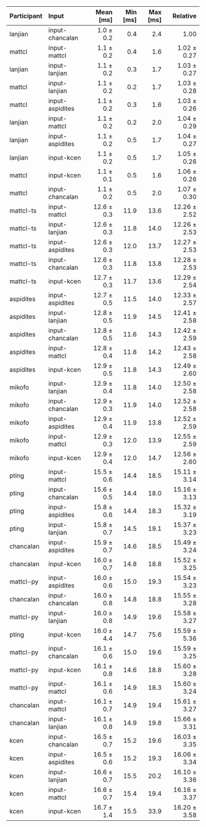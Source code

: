 | Participant | Input | Mean [ms] | Min [ms] | Max [ms] | Relative |
|:---|:---|---:|---:|---:|---:|
| lanjian | input-chancalan | 1.0 ± 0.2 | 0.4 | 2.4 | 1.00 |
| mattcl | input-mattcl | 1.1 ± 0.2 | 0.4 | 1.6 | 1.02 ± 0.27 |
| lanjian | input-lanjian | 1.1 ± 0.2 | 0.3 | 1.7 | 1.03 ± 0.27 |
| mattcl | input-lanjian | 1.1 ± 0.2 | 0.2 | 1.7 | 1.03 ± 0.28 |
| mattcl | input-aspidites | 1.1 ± 0.2 | 0.3 | 1.6 | 1.03 ± 0.26 |
| lanjian | input-mattcl | 1.1 ± 0.2 | 0.2 | 2.0 | 1.04 ± 0.29 |
| lanjian | input-aspidites | 1.1 ± 0.2 | 0.5 | 1.7 | 1.04 ± 0.27 |
| lanjian | input-kcen | 1.1 ± 0.2 | 0.5 | 1.7 | 1.05 ± 0.26 |
| mattcl | input-kcen | 1.1 ± 0.1 | 0.5 | 1.6 | 1.06 ± 0.26 |
| mattcl | input-chancalan | 1.1 ± 0.2 | 0.5 | 2.0 | 1.07 ± 0.30 |
| mattcl-ts | input-mattcl | 12.6 ± 0.3 | 11.9 | 13.6 | 12.26 ± 2.52 |
| mattcl-ts | input-lanjian | 12.6 ± 0.3 | 11.8 | 14.0 | 12.26 ± 2.53 |
| mattcl-ts | input-aspidites | 12.6 ± 0.3 | 12.0 | 13.7 | 12.27 ± 2.53 |
| mattcl-ts | input-chancalan | 12.6 ± 0.3 | 11.8 | 13.8 | 12.28 ± 2.53 |
| mattcl-ts | input-kcen | 12.7 ± 0.3 | 11.7 | 13.6 | 12.29 ± 2.54 |
| aspidites | input-aspidites | 12.7 ± 0.5 | 11.5 | 14.0 | 12.33 ± 2.57 |
| aspidites | input-lanjian | 12.8 ± 0.5 | 11.9 | 14.5 | 12.41 ± 2.58 |
| aspidites | input-chancalan | 12.8 ± 0.5 | 11.6 | 14.3 | 12.42 ± 2.59 |
| aspidites | input-mattcl | 12.8 ± 0.4 | 11.8 | 14.2 | 12.43 ± 2.58 |
| aspidites | input-kcen | 12.9 ± 0.5 | 11.8 | 14.3 | 12.49 ± 2.60 |
| mikofo | input-lanjian | 12.9 ± 0.4 | 11.8 | 14.0 | 12.50 ± 2.58 |
| mikofo | input-chancalan | 12.9 ± 0.3 | 11.9 | 14.0 | 12.52 ± 2.58 |
| mikofo | input-aspidites | 12.9 ± 0.4 | 11.9 | 13.8 | 12.52 ± 2.59 |
| mikofo | input-mattcl | 12.9 ± 0.3 | 12.0 | 13.9 | 12.55 ± 2.59 |
| mikofo | input-kcen | 12.9 ± 0.4 | 12.0 | 14.7 | 12.56 ± 2.60 |
| pting | input-mattcl | 15.5 ± 0.6 | 14.4 | 18.5 | 15.11 ± 3.14 |
| pting | input-chancalan | 15.6 ± 0.5 | 14.4 | 18.0 | 15.16 ± 3.13 |
| pting | input-aspidites | 15.8 ± 0.6 | 14.4 | 18.3 | 15.32 ± 3.19 |
| pting | input-lanjian | 15.8 ± 0.7 | 14.5 | 19.1 | 15.37 ± 3.23 |
| chancalan | input-aspidites | 15.9 ± 0.7 | 14.6 | 18.5 | 15.49 ± 3.24 |
| chancalan | input-kcen | 16.0 ± 0.7 | 14.8 | 18.8 | 15.52 ± 3.25 |
| mattcl-py | input-aspidites | 16.0 ± 0.6 | 15.0 | 19.3 | 15.54 ± 3.23 |
| chancalan | input-chancalan | 16.0 ± 0.8 | 14.8 | 18.8 | 15.55 ± 3.28 |
| mattcl-py | input-lanjian | 16.0 ± 0.8 | 14.9 | 19.6 | 15.58 ± 3.27 |
| pting | input-kcen | 16.0 ± 4.4 | 14.7 | 75.6 | 15.59 ± 5.36 |
| mattcl-py | input-chancalan | 16.1 ± 0.6 | 15.0 | 19.6 | 15.59 ± 3.25 |
| mattcl-py | input-kcen | 16.1 ± 0.8 | 14.6 | 18.8 | 15.60 ± 3.28 |
| mattcl-py | input-mattcl | 16.1 ± 0.6 | 14.9 | 18.3 | 15.60 ± 3.24 |
| chancalan | input-mattcl | 16.1 ± 0.7 | 14.9 | 19.4 | 15.61 ± 3.27 |
| chancalan | input-lanjian | 16.1 ± 0.8 | 14.9 | 19.8 | 15.66 ± 3.31 |
| kcen | input-chancalan | 16.5 ± 0.7 | 15.2 | 19.6 | 16.03 ± 3.35 |
| kcen | input-aspidites | 16.5 ± 0.6 | 15.2 | 19.3 | 16.06 ± 3.34 |
| kcen | input-lanjian | 16.6 ± 0.7 | 15.5 | 20.2 | 16.10 ± 3.36 |
| kcen | input-mattcl | 16.6 ± 0.7 | 15.4 | 19.4 | 16.16 ± 3.37 |
| kcen | input-kcen | 16.7 ± 1.4 | 15.5 | 33.9 | 16.20 ± 3.58 |
